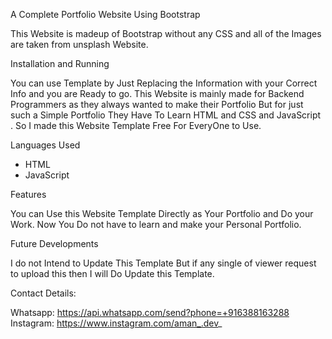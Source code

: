 A Complete Portfolio Website Using Bootstrap

 This Website is madeup of Bootstrap without any CSS and all of the Images are taken from unsplash Website.

Installation and Running

 You can use Template by Just Replacing the Information with your Correct Info and you are Ready to go. This Website is mainly made for Backend Programmers as they always wanted to make their Portfolio But for just such a Simple Portfolio They Have To Learn HTML and CSS and JavaScript . So I made this Website Template Free For EveryOne to Use.


Languages Used

 - HTML
 - JavaScript


Features

 You can Use this Website Template Directly as Your Portfolio and Do your Work. Now You Do not have to learn and make your Personal Portfolio.

Future Developments

 I do not Intend to Update This Template But if any single of viewer request to upload this then I will Do Update this Template.

Contact Details:

Whatsapp:  https://api.whatsapp.com/send?phone=+916388163288
Instagram: https://www.instagram.com/aman_.dev_


